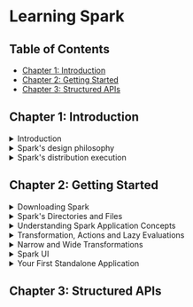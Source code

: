 # Learning Spark

## Table of Contents
* [Chapter 1: Introduction](#chapter-1-introduction)
* [Chapter 2: Getting Started](#chapter-2-getting-started)
* [Chapter 3: Structured APIs](#chapter-3-structured-apis)

## Chapter 1: Introduction

<details>
  <summary>Introduction</summary>

### Introduction

- Spark is designed for large-scale distributed data processing.
- Spark provides in-memory storage for intermediate computations.
- Spark incorporates libraries with APIs for machine learning (MLlib), SQL (Spark SQL), and stream processing.

</details>

<details>
  <summary>Spark's design philosophy</summary>

### Spark's design philosophy
- Speed
    + Takes advantage of multithreading and parallel processing.
    + Builds query computations as a DAG; DAG scheduler and query optimizer construct efficient computational graph that is highly parallelizable.
    + All intermediate results in memory, and limited disk I/O.
- Ease of use
    + Fundamental abstraction of a logical data structure as a Resilient Distributed Dataset (RDD).
    + Transformations and actions are operations that act on RDDs.
- Modularity
    + Support for multiple languages (Python, Java, Scala).
    + Well-documented APIs.
- Extensibility
    + Focuses on parallel computation engine rather than storage.
    + Spark can read data stored in a myriad of sources.

</details>

<details>
  <summary>Spark's distribution execution</summary>

### Spark's distribution execution

- Spark application consists of a driver that orchestrates parallel operations on the cluster (i.e., executors and cluster manager) through a `SparkSession`.
- Spark driver
    + Communicates with cluster manager, requesting resources (CPU, memory) for Spark's executors (JVMs).
    + Transforms all Spark operations into DAG computations, schedules them and distributes them as tasks across executors.
- SparkSession
    + Provides a single entry point to all of Spark's functionality.
    + Create using high-level API in different programming languages or created for you in a Spark shell.
- Cluster manager
    + Manages resources for cluster of nodes Spark runs on.
    + Currently supports standalone, Hadoop YARM, Mesos, Kubernetes
- Spark executor
    + Runs on each worker node
    + Communicates with driver and executes tasks on workers
- Distributed data and partitions
    + Physical data distributed across storage as partitions in HDFS or cloud storage e.g., S3
    + Spark treats each partition as a high-level logical data abstraction i.e., DataFrame in memory
    + Executors only process data closest to them (data locality)

</details>

## Chapter 2: Getting Started

<details>
  <summary>Downloading Spark</summary>

### Downloading Spark

- Use Spark shell to prototype Spark operations with small datasets
- Then write complex Spark application for large datasets
- Downloaded [Spark](https://www.apache.org/dyn/closer.lua/spark/spark-3.1.2/spark-3.1.2-bin-hadoop2.7.tgz)

</details>

<details>
  <summary>Spark's Directories and Files</summary>

### Spark Directories and Files

- Files in the tar:
    + `bin` contains scripts to interact with Spark e.g., Spark shells
    + `sbin` contains administrative scripts for starting/stopping Spark components in the cluster
    + `kubernetes` contains Dockerfiles for creating Docker images for Spark distribution on a Kubernetes cluster
    + `data` contains text files that are input for Spark's components e.g., MLLib, Structured Streaming and GraphX
- Start PySpark from `bin`
    + Every computation expressed in high-level API is decomposed into low-level optimized and generated RDD operations which are converted to Scala bytecode for executor's JVMs
- Key concepts of Spark application
    + Application
        * User program built on Spark using its APIs
        * Driver program and executors on cluster
    + SparkSession
        * Point of entry to interact with underlying Spark functionality and allows programming Spark with its APIs
        * In a Spark shell, Spark driver instantiates it for you
    + Job
        * Parallel computation made of multiple tasks that get created in response to a Spark action
    + Stage
        * Each job gets divided into smaller sets of tasks called stages
    + Task
        * Unit of work or execution that will be sent to oSpark executor

</details>

<details>
  <summary>Understanding Spark Application Concepts</summary>

### Understanding Spark Application Concepts

- Driver converts Spark application into one or more Spark jobs
- Each job is transformed into a DAG
- Each node in a DAG is a single or multiple Spark stages
- Stages created based on what operations can be performed serially or in parallel
- Each stage is made of Spark tasks which are federated across each Spark executor
- Each task maps to a single core and works on a single partition of data

</details>

<details>
  <summary>Transformation, Actions and Lazy Evaluations</summary>

### Transformation, Actions and Lazy Evaluations

- Spark operations classified as transformations and actions
- Transformations transform a dataframe into a new dataframe without altering original data
    + Example: `select()`, `filter()`
    + Transformations are not done immediately, instead they are performed lazily (recorded) until an action is invoked
- Actions include `show()`, `take()`, `count()`, `collect()`

</details>

<details>
  <summary>Narrow and Wide Transformations</summary>

### Narrow and Wide Transformations

- Any transformation where a single output partition is computed from a single input partition is a narrow transformation e.g., `filter()`, `contains()`
- Wide transformations require data from other partitions to be read in, combined and written to disk e.g., `groupBy()`, `orderBy()`

</details>

<details>
  <summary>Spark UI</summary>

### Spark UI

- Driver launches a Spark UI running on port 4040
- View scheduler stages and tasks
- Summary of RDD sizes and memory usage
- Information about environment and executors
- All Spark SQL queries

</details>

<details>
  <summary>Your First Standalone Application</summary>

### Your First Standalone Application

```python
# Import SparkSession and related functions from the PySpark module.
import sys
from pyspark.sql import SparkSession
from pyspark.sql.functions import count

if __name__ == "__main__":
    if len(sys.argv) != 2:
        print("Usage: mnmcount <file>", file=sys.stderr) sys.exit(-1)

# Build a SparkSession using the SparkSession APIs.
# If one does not exist, then create an instance.
# There can only be one SparkSession per JVM.
spark = (SparkSession
     .builder
     .appName("PythonMnMCount")
     .getOrCreate())

# Get the M&M data set filename from the command-line arguments
mnm_file = sys.argv[1]

# Read file into a Spark DataFrame using the CSV
# format by inferring the schema and specifying that the
# file contains a header, which provides column names.
mnm_df = (spark.read.format("csv")
     .option("header", "true")
     .option("inferSchema", "true")
     .load(mnm_file))

# We use the DataFrame high-level APIs. Note
# that we don't use RDDs at all. Because some of Spark's
# functions return the same object, we can chain function calls.
# 1. Select from the DataFrame the fields "State", "Color", and "Count"
# 2. Since we want to group each state and its M&M color count,
# we use groupBy()
# 3. Aggregate counts of all colors and groupBy() State and Color
# 4 orderBy() in descending order
count_mnm_df = (mnm_df
     .select("State", "Color", "Count")
     .groupBy("State", "Color")
     .agg(count("Count").alias("Total"))
     .orderBy("Total", ascending=False))

# Show the resulting aggregations for all the states and colors;
# a total count of each color per state.
# Note show() is an action, which will trigger the above
# query to be executed.
count_mnm_df.show(n=60, truncate=False)
print("Total Rows = %d" % (count_mnm_df.count()))

# While the above code aggregated and counted for all
# the states, what if we just want to see the data for
# a single state, e.g., CA?
# 1. Select from all rows in the DataFrame
# 2. Filter only CA state
# 3. groupBy() State and Color as we did above
# 4. Aggregate the counts for each color
# 5. orderBy() in descending order
# Find the aggregate count for California by filtering
ca_count_mnm_df = (mnm_df
     .select("State", "Color", "Count")
     .where(mnm_df.State == "CA")
     .groupBy("State", "Color")
     .agg(count("Count").alias("Total"))
     .orderBy("Total", ascending=False))

# Show the resulting aggregation for California.
# As above, show() is an action that will trigger the execution of the
# entire computation.
ca_count_mnm_df.show(n=10, truncate=False)

# Stop the SparkSession
spark.stop()
```
- To run the above example:
```bash
$SPARK_HOME/bin/spark-submit mmmcount.py data/mmm_dataset.csv
```

</details>

## Chapter 3: Structured APIs